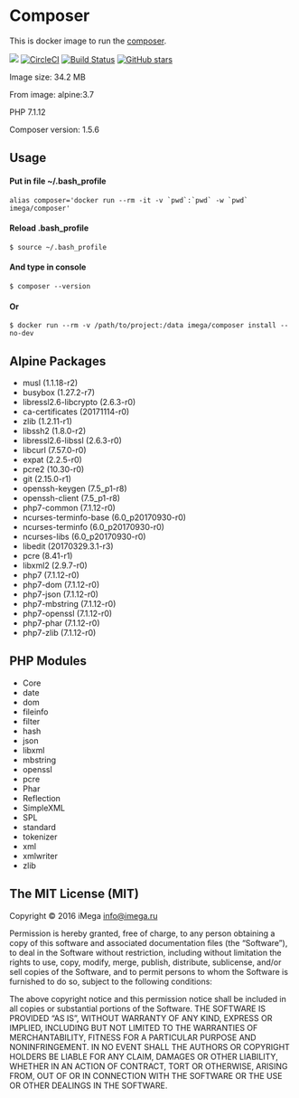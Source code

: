 # Composer
This is docker image to run the [composer](https://getcomposer.org).

[![](https://images.microbadger.com/badges/image/imega/composer.svg)](http://microbadger.com/images/imega/composer "Get your own image badge on microbadger.com") [![CircleCI](https://circleci.com/gh/imega-docker/composer.svg?style=svg)](https://circleci.com/gh/imega-docker/composer) [![Build Status](https://travis-ci.org/imega-docker/composer.svg?branch=master)](https://travis-ci.org/imega-docker/composer) [![GitHub stars](https://img.shields.io/github/stars/badges/shields.svg?style=social&label=Star&maxAge=2592000)](https://github.com/imega-docker/composer)

Image size: 34.2 MB

From image: alpine:3.7

PHP 7.1.12

Composer version: 1.5.6

## Usage

#### Put in file ~/.bash_profile
```
alias composer='docker run --rm -it -v `pwd`:`pwd` -w `pwd` imega/composer'
```

#### Reload .bash_profile
```
$ source ~/.bash_profile
```

#### And type in console
```
$ composer --version
```

#### Or
```
$ docker run --rm -v /path/to/project:/data imega/composer install --no-dev
```

## Alpine Packages
  - musl (1.1.18-r2)
  - busybox (1.27.2-r7)
  - libressl2.6-libcrypto (2.6.3-r0)
  - ca-certificates (20171114-r0)
  - zlib (1.2.11-r1)
  - libssh2 (1.8.0-r2)
  - libressl2.6-libssl (2.6.3-r0)
  - libcurl (7.57.0-r0)
  - expat (2.2.5-r0)
  - pcre2 (10.30-r0)
  - git (2.15.0-r1)
  - openssh-keygen (7.5_p1-r8)
  - openssh-client (7.5_p1-r8)
  - php7-common (7.1.12-r0)
  - ncurses-terminfo-base (6.0_p20170930-r0)
  - ncurses-terminfo (6.0_p20170930-r0)
  - ncurses-libs (6.0_p20170930-r0)
  - libedit (20170329.3.1-r3)
  - pcre (8.41-r1)
  - libxml2 (2.9.7-r0)
  - php7 (7.1.12-r0)
  - php7-dom (7.1.12-r0)
  - php7-json (7.1.12-r0)
  - php7-mbstring (7.1.12-r0)
  - php7-openssl (7.1.12-r0)
  - php7-phar (7.1.12-r0)
  - php7-zlib (7.1.12-r0)

## PHP Modules
  - Core
  - date
  - dom
  - fileinfo
  - filter
  - hash
  - json
  - libxml
  - mbstring
  - openssl
  - pcre
  - Phar
  - Reflection
  - SimpleXML
  - SPL
  - standard
  - tokenizer
  - xml
  - xmlwriter
  - zlib

## The MIT License (MIT)

Copyright © 2016 iMega <info@imega.ru>

Permission is hereby granted, free of charge, to any person obtaining a copy of this software and associated documentation files (the “Software”), to deal in the Software without restriction, including without limitation the rights to use, copy, modify, merge, publish, distribute, sublicense, and/or sell copies of the Software, and to permit persons to whom the Software is furnished to do so, subject to the following conditions:

The above copyright notice and this permission notice shall be included in all copies or substantial portions of the Software.
THE SOFTWARE IS PROVIDED “AS IS”, WITHOUT WARRANTY OF ANY KIND, EXPRESS OR IMPLIED, INCLUDING BUT NOT LIMITED TO THE WARRANTIES OF MERCHANTABILITY, FITNESS FOR A PARTICULAR PURPOSE AND NONINFRINGEMENT. IN NO EVENT SHALL THE AUTHORS OR COPYRIGHT HOLDERS BE LIABLE FOR ANY CLAIM, DAMAGES OR OTHER LIABILITY, WHETHER IN AN ACTION OF CONTRACT, TORT OR OTHERWISE, ARISING FROM, OUT OF OR IN CONNECTION WITH THE SOFTWARE OR THE USE OR OTHER DEALINGS IN THE SOFTWARE.
